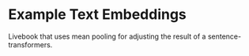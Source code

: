 # Example Text Embeddings

Livebook that uses mean pooling for adjusting the result of a sentence-transformers.
